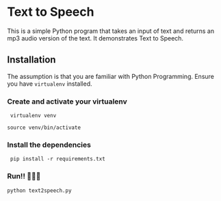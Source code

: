 # Text to Speech 

This is a simple Python program that takes an input of text and returns an mp3 audio version of the text. It demonstrates Text to Speech. 

## Installation

The assumption is that you are familiar with Python Programming. Ensure you have `virtualenv` installed. 

### Create and activate your virtualenv 

` virtualenv venv` 

` source venv/bin/activate ` 

### Install the dependencies 

` pip install -r requirements.txt` 

### Run!! 🏃🏾‍♂️

` python text2speech.py ` 